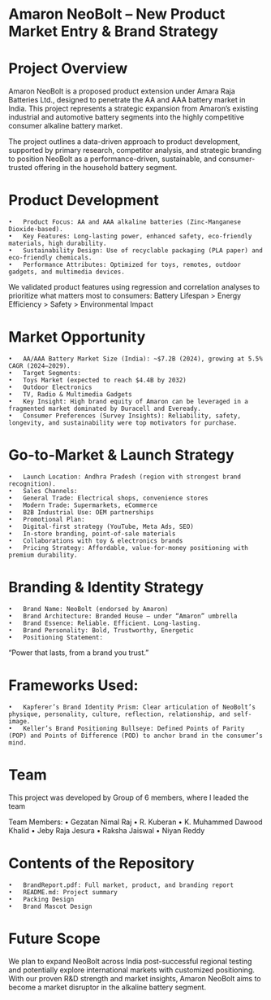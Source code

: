 # Amaron NeoBolt – New Product Market Entry & Brand Strategy

# Project Overview

Amaron NeoBolt is a proposed product extension under Amara Raja Batteries Ltd., designed to penetrate the AA and AAA battery market in India. This project represents a strategic expansion from Amaron’s existing industrial and automotive battery segments into the highly competitive consumer alkaline battery market.

The project outlines a data-driven approach to product development, supported by primary research, competitor analysis, and strategic branding to position NeoBolt as a performance-driven, sustainable, and consumer-trusted offering in the household battery segment.

# Product Development
	•	Product Focus: AA and AAA alkaline batteries (Zinc-Manganese Dioxide-based).
	•	Key Features: Long-lasting power, enhanced safety, eco-friendly materials, high durability.
	•	Sustainability Design: Use of recyclable packaging (PLA paper) and eco-friendly chemicals.
	•	Performance Attributes: Optimized for toys, remotes, outdoor gadgets, and multimedia devices.

We validated product features using regression and correlation analyses to prioritize what matters most to consumers:
Battery Lifespan > Energy Efficiency > Safety > Environmental Impact

# Market Opportunity
	•	AA/AAA Battery Market Size (India): ~$7.2B (2024), growing at 5.5% CAGR (2024–2029).
	•	Target Segments:
	•	Toys Market (expected to reach $4.4B by 2032)
	•	Outdoor Electronics
	•	TV, Radio & Multimedia Gadgets
	•	Key Insight: High brand equity of Amaron can be leveraged in a fragmented market dominated by Duracell and Eveready.
	•	Consumer Preferences (Survey Insights): Reliability, safety, longevity, and sustainability were top motivators for purchase.

# Go-to-Market & Launch Strategy
	•	Launch Location: Andhra Pradesh (region with strongest brand recognition).
	•	Sales Channels:
	•	General Trade: Electrical shops, convenience stores
	•	Modern Trade: Supermarkets, eCommerce
	•	B2B Industrial Use: OEM partnerships
	•	Promotional Plan:
	•	Digital-first strategy (YouTube, Meta Ads, SEO)
	•	In-store branding, point-of-sale materials
	•	Collaborations with toy & electronics brands
	•	Pricing Strategy: Affordable, value-for-money positioning with premium durability.

# Branding & Identity Strategy
	•	Brand Name: NeoBolt (endorsed by Amaron)
	•	Brand Architecture: Branded House – under “Amaron” umbrella
	•	Brand Essence: Reliable. Efficient. Long-lasting.
	•	Brand Personality: Bold, Trustworthy, Energetic
	•	Positioning Statement:
“Power that lasts, from a brand you trust.”

# Frameworks Used:
	•	Kapferer’s Brand Identity Prism: Clear articulation of NeoBolt’s physique, personality, culture, reflection, relationship, and self-image.
	•	Keller’s Brand Positioning Bullseye: Defined Points of Parity (POP) and Points of Difference (POD) to anchor brand in the consumer’s mind.

# Team

This project was developed by Group of 6 members, where I leaded the team

Team Members:
	•	Gezatan Nimal Raj
	•	R. Kuberan
	•	K. Muhammed Dawood Khalid
	•	Jeby Raja Jesura
	•	Raksha Jaiswal
	•	Niyan Reddy

# Contents of the Repository
	•	BrandReport.pdf: Full market, product, and branding report
	•	README.md: Project summary
	•	Packing Design 
	•	Brand Mascot Design

# Future Scope

We plan to expand NeoBolt across India post-successful regional testing and potentially explore international markets with customized positioning. With our proven R&D strength and market insights, Amaron NeoBolt aims to become a market disruptor in the alkaline battery segment.
